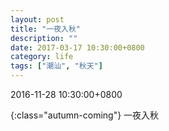 ```yaml
---
layout: post
title: "一夜入秋"
description: ""
date: 2017-03-17 10:30:00+0800
category: life
tags: ["潮汕", "秋天"]
---
```


2016-11-28 10:30:00+0800

![](){:class="autumn-coming"}
一夜入秋

<style>
.autumn-coming{
    display: inline-block;
    width: 100%;
    height: 0;
    padding-top: 66.7%;
    background-image: url('/autumn.jpg');
    background-repeat: no-repeat;
    animation: autumn-coming-x .5s steps(4, end) infinite, autumn-coming-y 2.5s steps(5, end) infinite;
}

@keyframes autumn-coming-x {
  to {
    background-position-x: -2560px;
  }
}
@keyframes autumn-coming-y {
  to {
    background-position-y: -2135px;
  }
}
</style>
